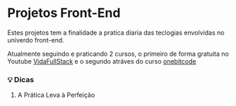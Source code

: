 # Projetos Front-End

Estes projetos tem a finalidade a pratica diaria das teclogias envolvidas no univerdo front-end.

Atualmente seguindo e praticando 2 cursos, o primeiro de forma gratuita no Youtube [VidaFullStack](https://www.youtube.com/playlist?list=PLMy95_4XE08MRsQvaSQnHzyooNevGTNtS)
e o segundo atráves do curso [onebitcode](https://programador.onebitcode.com/?ref=X63525543D&gclid=Cj0KCQiA2sqOBhCGARIsAPuPK0hLdTFrJuoDK4MWVramUYeyQt7827a6CXRY41AtwiI95jmP_9FdeVEaAgJ3EALw_wcB)

### 💡 Dicas

1. A Prática Leva à Perfeição
